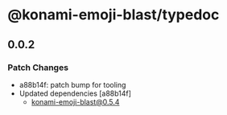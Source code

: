 # @konami-emoji-blast/typedoc

## 0.0.2

### Patch Changes

- a88b14f: patch bump for tooling
- Updated dependencies [a88b14f]
  - konami-emoji-blast@0.5.4
